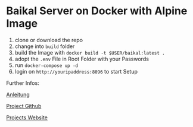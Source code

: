 # Baikal Server on Docker with Alpine Image

1. clone or download the repo
2. change into `build` folder
3. build the Image with `docker build -t $USER/baikal:latest .`
4. adopt the `.env` File in Root Folder with your Passwords
5. run `docker-compose up -d`
6. login on `http://youripaddress:8096` to start Setup

Further Infos:

[Anleitung](https://github.com/JsBergbau/BaikalAnleitung)

[Project Github](https://github.com/sabre-io/Baikal)

[Projects Website](https://sabre.io/baikal/)
